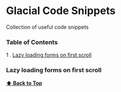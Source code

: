 # Glacial Code Snippets
Collection of useful code snippets

### Table of Contents
1 . [Lazy loading forms on first scroll](#Lazy-loading-forms-on-first-scroll)


### Lazy loading forms on first scroll
**[⬆ Back to Top](#table-of-contents)**